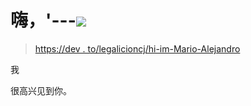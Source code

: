 # 嗨，'---![](alert(1))

> [https://dev . to/legalicioncj/hi-im-Mario-Alejandro](https://dev.to/legacioncj/hi-im-mario-alejandro)

我

很高兴见到你。